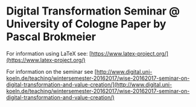 # Digital Transformation Seminar @ University of Cologne Paper by Pascal Brokmeier

For information using LaTeX see: 
[https://www.latex-project.org/](https://www.latex-project.org/)

For information on the seminar see 
[http://www.digital.uni-koeln.de/teaching/wintersemester-20162017/wise-20162017-seminar-on-digital-transformation-and-value-creation/](http://www.digital.uni-koeln.de/teaching/wintersemester-20162017/wise-20162017-seminar-on-digital-transformation-and-value-creation/)
